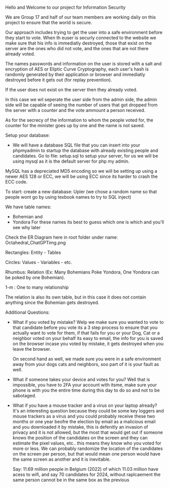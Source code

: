 Hello and Welcome to our project for Information Security

We are Group 17 and half of our team members are working daily on this project to ensure that the world is secure.

Our approach includes trying to get the user into a safe environment before they start to vote. When th euser is securly connected to the website we make sure that his info is immediatly destroyed, those that exist on the server are the ones who did not vote, and the ones that are not there already voted.

The names passwords and information on the user is stored with a salt and encryption of AES or Eliptic Curve Cryptography, each user's hash is randomly generated by their application or browser and immediatly destroyed before it gets out (for replay prevention). 

If the user does not exist on the server then they already voted.

In this case we wil seperate the user side from the admin side, the admin side will be capable of seeing the number of users that got dropped from the server with a counter and the vote ammount a person received.

As for the secrecy of the information to whom the people voted for, the counter for the minister goes up by one and the name is not saved.


Setup your database:
- We will have a database SQL file that you can insert into your phpmyadmin to startup the database with already existing people and candidates.
Go to file: setup.sql to setup your server, for us we will be using mysql as it is the default server for php my admin.

MySQL has a depreciated MD5 encoding so we will be setting up using a newer AES 128 or ECC, we will be using ECC since its harder to crash the ECC code.


To start:
create a new database: Upler  (we chose a random name so that people wont go by using texbook names to try to SQL inject)


We have table names: 
- Bohemian
and
- Yondora
For these names its best to guess which one is which and you'll see why later

Check the ER Diagram here in root folder under name: Octahedral_ChatGPTimg.png


Rectangles: Entity - Tables

Circles: Values - Variables - etc.

Rhumbus: Relation (Ex: Many Bohemians Poke Yondora, One Yondora can be poked by one Bohemian).

1-m : One to many relationship

The relation is also its own table, but in this case it does not contain anything since the Bohemian gets destroyed.



Additional Questions:

- What if you voted by mistake?
    Welp we make sure you wanted to vote to that candidate before you vote its a 3 step process to ensure that you actually want to vote for them, if that fails for you or your Dog, Cat or a neighbor voted on your behalf its easy to email, the info for you is saved on the browser incase you voted by mistake, it gets destroyed when you leave the browser. 

    On second hand as well, we made sure you were in a safe environment away from your dogs cats and neighbors, soo part of it is your fault as well.

- What if someone takes your device and votes for you?
    Well that is impossible, you have to 2FA your account with itsme, make sure your phone is with you the entire time during this day to do so and not to be sabotaged.

- What if you have a mouse tracker and a virus on your laptop already?
    It's an interesting question because they could be some key loggers and mouse trackers as a virus and you could probably receive these two months or one year beofre the election by email as a malicious email and you downloaded it by mistake, this is defenitly an invasion of privacy and it is not allowed, but the most that would get out if someone knows the position of the candidates on the screen and they can estimate the pixel values, etc.. this means they know who you voted for more or less. We can probably randomize the location of the candidates on the screen per person, but that would mean one person would have the same screen as another and it is inevitable.

    Say: 11.69 million people in Belgium (2022) of which 11.03 million have acess to wifi, and say 70 candidates for 2024, without raplcaement the same person cannot be in the same box as the previous
